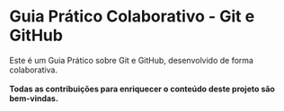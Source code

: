 # Guia Prático Colaborativo - Git e GitHub
Este é um Guia Prático sobre Git e GitHub, desenvolvido de forma colaborativa.
<br><br>
**Todas as contribuições para enriquecer o conteúdo deste projeto são bem-vindas.**
